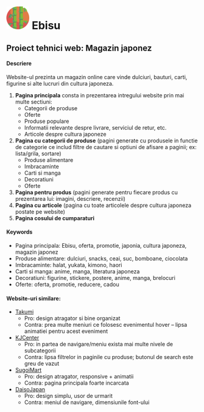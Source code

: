 # <img src="https://github.com/AlexMincu/Ebisu-website/blob/main/assets/images/logo/logo-512px.png?raw=true" width="60px"> Ebisu

## Proiect tehnici web: Magazin japonez

#### Descriere

Website-ul prezinta un magazin online care vinde dulciuri, bauturi, carti, figurine si alte lucruri din cultura japoneza.

1. **Pagina principala** consta in prezentarea intregului website prin mai multe sectiuni:
   - Categorii de produse
   - Oferte
   - Produse populare
   - Informatii relevante despre livrare, serviciul de retur, etc.
   - Articole despre cultura japoneze
2. **Pagina cu categorii de produse** (pagini generate cu produsele in functie de categorie ce includ filtre de cautare si optiuni de afisare a paginii; ex: lista/grila, sortare)
   - Produse alimentare
   - Imbracaminte
   - Carti si manga
   - Decoratiuni
   - Oferte
3. **Pagina pentru produs** (pagini generate pentru fiecare produs cu prezentarea lui: imagini, descriere, recenzii)
4. **Pagina cu articole** (pagina cu toate articolele despre cultura japoneza postate pe website)
5. **Pagina cosului de cumparaturi**

#### Keywords

- Pagina principala: Ebisu, oferta, promotie, japonia, cultura japoneza, magazin japonez
- Produse alimentare: dulciuri, snacks, ceai, suc, bomboane, ciocolata
- Imbracaminte: halat, yukata, kimono, haori
- Carti si manga: anime, manga, literatura japoneza
- Decoratiuni: figurine, stickere, postere, anime, manga, brelocuri
- Oferte: oferta, promotie, reducere, cadou

#### Website-uri similare:

- [Takumi](https://takumi.ro/)
  - Pro: design atragator si bine organizat
  - Contra: prea multe meniuri ce folosesc evenimentul hover – lipsa animatiei pentru acest eveniment
- [KJCenter](https://kjcenter.ro/)
  - Pro: in partea de navigare/meniu exista mai multe nivele de subcategorii
  - Contra: lipsa filtrelor in paginile cu produse; butonul de search este greu de vazut
- [SugoiMart](https://sugoimart.com/)
  - Pro: design atragator, responsive + animatii
  - Contra: pagina principala foarte incarcata
- [DaisoJapan](https://www.daisojapan.com/)
  - Pro: design simplu, usor de urmarit
  - Contra: meniul de navigare, dimensiunile font-ului
